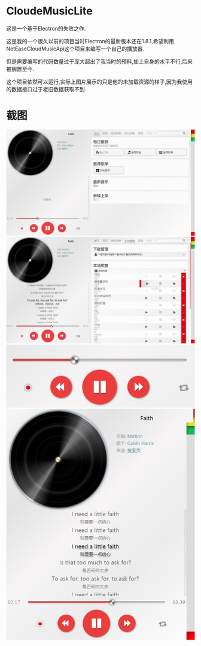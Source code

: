 # CloudeMusicLite

这是一个基于Electron的失败之作.

这是我的一个很久以前的项目当时Electron的最新版本还在1.8.1,希望利用NetEaseCloudMusicApi这个项目来编写一个自己的播放器.

但是需要编写的代码数量过于庞大超出了我当时的预料,加上自身的水平不行,后来被搁置至今.

这个项目依然可以运行,实际上图片展示的只是他的未加载资源的样子,因为我使用的数据接口过于老旧数据获取不到.

# 截图

![Image text](https://github.com/uioz/CloudeMusicLite/blob/master/assest/1.jpg)
![Image text](https://github.com/uioz/CloudeMusicLite/blob/master/assest/2.jpg)
![Image text](https://github.com/uioz/CloudeMusicLite/blob/master/assest/3.jpg)
![Image text](https://github.com/uioz/CloudeMusicLite/blob/master/assest/4.jpg)


